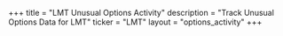 +++
title = "LMT Unusual Options Activity"
description = "Track Unusual Options Data for LMT"
ticker = "LMT"
layout = "options_activity"
+++

